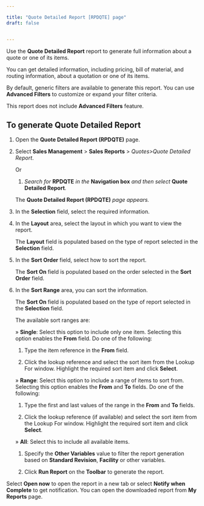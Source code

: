 ```yaml
---

title: "Quote Detailed Report [RPDQTE] page"
draft: false


---
```


Use the **Quote Detailed Report** report to generate full information about a quote or one of its items.

You can get detailed information, including pricing, bill of material, and routing information, about a quotation or one of its items.

By default, generic filters are available to generate this report. You can use **Advanced Filters** to customize or expand your filter criteria.

This report does not include **Advanced Filters** feature.

## To generate Quote Detailed Report

1.  Open the **Quote Detailed Report (RPDQTE)** page.

1.  Select **Sales Management** > **Sales Reports** > **Quotes*>*Quote Detailed Report**.

    Or

    1.  *Search for* **RPDQTE** *in the* **Navigation box** *and then select* **Quote Detailed Report**.

       The **Quote Detailed Report (RPDQTE)** *page appears.*

2.  In the **Selection** field, select the required information.

3.  In the **Layout** area, select the layout in which you want to view the report.

    The **Layout** field is populated based on the type of report selected in the **Selection** field.

4.  In the **Sort Order** field, select how to sort the report.

    The **Sort On** field is populated based on the order selected in the **Sort Order** field.

5.  In the **Sort Range** area, you can sort the information.

    The **Sort On** field is populated based on the type of report selected in the **Selection** field.

    The available sort ranges are:

    » **Single**: Select this option to include only one item. Selecting this option enables the **From** field. Do one of the following:

    1.  Type the item reference in the **From** field.

    2.  Click the lookup reference and select the sort item from the Lookup For window. Highlight the required sort item and click **Select**.

    » **Range**: Select this option to include a range of items to sort from. Selecting this option enables the **From** and **To** fields. Do one of the following:

    1.  Type the first and last values of the range in the **From** and **To** fields.

    2.  Click the lookup reference (if available) and select the sort item from the Lookup For window. Highlight the required sort item and click **Select**.

    » **All**: Select this to include all available items.

    1.  Specify the **Other Variables** value to filter the report generation based on **Standard Revision**, **Facility** or other variables.

    2.  Click **Run Report** on the **Toolbar** to generate the report.

Select **Open now** to open the report in a new tab or select **Notify when Complete** to get notification. You can open the downloaded report from **My Reports** page.